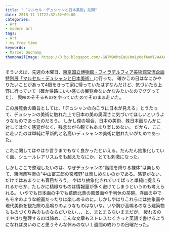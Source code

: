```yaml
---
title: "「マルセル・デュシャンと日本美術」訪問"
date: 2018-11-11T22:32:52+09:00
categories:
- Art
- modern art
tags:
- Art
- my free time
keywords:
- Marcel Duchamp
thumbnailImage: https://3.bp.blogspot.com/-GN7W90MoIaU/Wm1y0qfAoWI/AAAAAAABJ7o/wx_rVG8pGZwNOj3qdLgUGTojaPsvOSwagCLcBGAs/s800/snowman_yukidaruma_family.png
---
```


そういえば、先週の木曜日、[東京国立博物館・フィラデルフィア美術館交流企画特別展「マルセル・デュシャンと日本美術」](https://www.tnm.jp/modules/r_free_page/index.php?id=1915)に行った。
確かこの日はなにかやりたいことがあって4限をきって家に帰っていたはずなんだけど、気づいたら上野に行っていて（確か帰路にいい感じの展覧会ないかなみたいなのでググってた）、
興味のそそるものをやっていたのでそのまま赴いた。

この展覧会の趣旨としては、「デュシャンの向こうに日本が見える」とうたって、デュシャンの美術に触れた上で日本の美の奥深さに気づいてほしいというようなものであったのだろう。
しかし僕の場合、日本の美術、殊日本画なんかに対しては全く感覚がなく、残念ながら観てもあまり楽しめない。
だから、ここに赴いたのは単純に革新的と名高いデュシャンの美術に触れたいがためであった。

これに関してはやはり言うまでもなく良かったといえる。だんだん抽象化していく画、シュールレアリスムをも超えたなにか、とても刺激になった。

しかしここで整理したいのは、なぜデュシャンの"階段を降りる裸体"は楽しめて、東洲斎写楽の"中山富三郎の宮城野"は楽しめないのかである。感覚がない、だけではあまりにも盲目だろう。
やはり抽象化されていてぱっと単純に捉えられるからか、たしかに精緻なものは情報量が多く避けてしまうというのも考えられる。
いやでも日本画の中でも葛飾北斎の風景画や千利休の茶碗、洋画の中でもモネのような絵画だったりは楽しめるのに。しかしやはりこれらには抽象画や
現代美術を観た際の高鳴りのようなものはないな。いや胸が高鳴るのなら建築物もものづくり系のものならだいたい、、、と、まとまらないままだが、
疲れるのでやはり整理するのは諦め、こんな文章もストレスなくさっと英語で書けるようになれば良いのにと思うそんな休みのない１週間の終わりの日曜だった。
